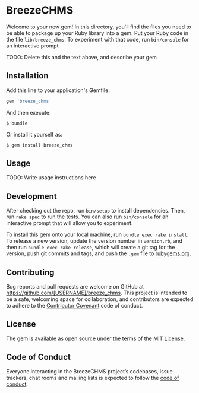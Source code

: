 # BreezeCHMS

Welcome to your new gem! In this directory, you'll find the files you need to be able to package up your Ruby library into a gem. Put your Ruby code in the file `lib/breeze_chms`. To experiment with that code, run `bin/console` for an interactive prompt.

TODO: Delete this and the text above, and describe your gem

## Installation

Add this line to your application's Gemfile:

```ruby
gem 'breeze_chms'
```

And then execute:

    $ bundle

Or install it yourself as:

    $ gem install breeze_chms

## Usage

TODO: Write usage instructions here

## Development

After checking out the repo, run `bin/setup` to install dependencies. Then, run `rake spec` to run the tests. You can also run `bin/console` for an interactive prompt that will allow you to experiment.

To install this gem onto your local machine, run `bundle exec rake install`. To release a new version, update the version number in `version.rb`, and then run `bundle exec rake release`, which will create a git tag for the version, push git commits and tags, and push the `.gem` file to [rubygems.org](https://rubygems.org).

## Contributing

Bug reports and pull requests are welcome on GitHub at https://github.com/[USERNAME]/breeze_chms. This project is intended to be a safe, welcoming space for collaboration, and contributors are expected to adhere to the [Contributor Covenant](http://contributor-covenant.org) code of conduct.

## License

The gem is available as open source under the terms of the [MIT License](https://opensource.org/licenses/MIT).

## Code of Conduct

Everyone interacting in the BreezeCHMS project’s codebases, issue trackers, chat rooms and mailing lists is expected to follow the [code of conduct](https://github.com/[USERNAME]/breeze_chms/blob/master/CODE_OF_CONDUCT.md).
